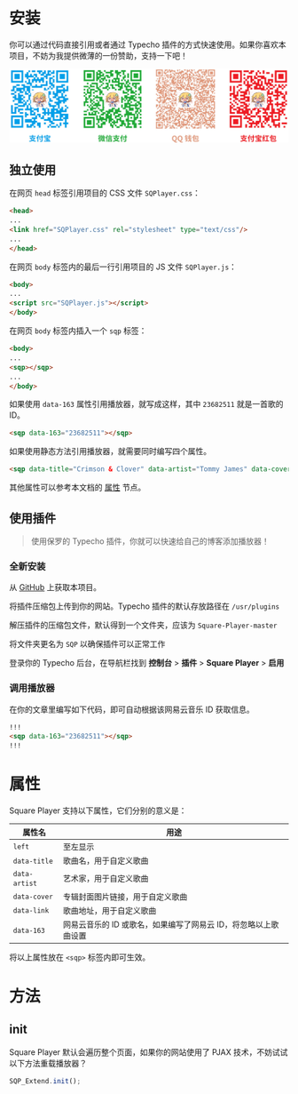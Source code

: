 # 安装

你可以通过代码直接引用或者通过 Typecho 插件的方式快速使用。如果你喜欢本项目，不妨为我提供微薄的一份赞助，支持一下吧！

![赞助奇趣保罗](img/donate.jpg)

## 独立使用

在网页 `head` 标签引用项目的 CSS 文件 `SQPlayer.css`：

```html
<head>
...
<link href="SQPlayer.css" rel="stylesheet" type="text/css"/>
...
</head>
```

在网页 `body` 标签内的最后一行引用项目的 JS 文件 `SQPlayer.js`：

```html
<body>
...
<script src="SQPlayer.js"></script>
</body>
```

在网页 `body` 标签内插入一个 `sqp` 标签：

```html
<body>
...
<sqp></sqp>
...
</body>
```

如果使用 `data-163` 属性引用播放器，就写成这样，其中 `23682511` 就是一首歌的 ID。

```html
<sqp data-163="23682511"></sqp>
```

如果使用静态方法引用播放器，就需要同时编写四个属性。

```html
<sqp data-title="Crimson & Clover" data-artist="Tommy James" data-cover="封面链接" data-link="歌曲链接"></sqp>
```

其他属性可以参考本文档的 [属性](#属性) 节点。

## 使用插件

> 使用保罗的 Typecho 插件，你就可以快速给自己的博客添加播放器！

### 全新安装

从 [GitHub](https://github.com/Dreamer-Paul/Square-Player) 上获取本项目。

将插件压缩包上传到你的网站。Typecho 插件的默认存放路径在 `/usr/plugins`

解压插件的压缩包文件，默认得到一个文件夹，应该为 `Square-Player-master`

将文件夹更名为 `SQP` 以确保插件可以正常工作

登录你的 Typecho 后台，在导航栏找到 **控制台** > **插件** > **Square Player** > **启用**

### 调用播放器

在你的文章里编写如下代码，即可自动根据该网易云音乐 ID 获取信息。

```html
!!!
<sqp data-163="23682511"></sqp>
!!!
```

# 属性

Square Player 支持以下属性，它们分别的意义是：

属性名|用途
------|----
`left`|至左显示
`data-title`|歌曲名，用于自定义歌曲
`data-artist`|艺术家，用于自定义歌曲
`data-cover`|专辑封面图片链接，用于自定义歌曲
`data-link`|歌曲地址，用于自定义歌曲
`data-163`|网易云音乐的 ID 或歌名，如果编写了网易云 ID，将忽略以上歌曲设置

将以上属性放在 `<sqp>` 标签内即可生效。

# 方法

## init

Square Player 默认会遍历整个页面，如果你的网站使用了 PJAX 技术，不妨试试以下方法重载播放器？

```javascript
SQP_Extend.init();
```